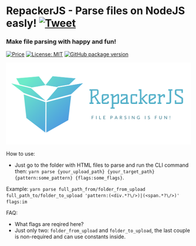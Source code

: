 # RepackerJS - Parse files on NodeJS easly!  [![Tweet](https://img.shields.io/twitter/url/http/shields.io.svg?style=social)](https://twitter.com/intent/tweet?text=See&url=https://github.com/BiosBoy/coconat&via=svyat770&hashtags=js,jsx,pareser,RepackerJS,html,css)
### Make file parsing with happy and fun!

[![Price](https://img.shields.io/badge/price-FREE-0098f7.svg)](https://github.com/BiosBoy/coconat/blob/master/LICENSE)
[![License: MIT](https://img.shields.io/badge/license-MIT-yellow.svg)](https://github.com/BiosBoy/coconat/blob/master/LICENSE)
[![GitHub package version](https://img.shields.io/badge/version-2.0.0-red.svg)](https://github.com/BiosBoy/coconat)

![logo_image](https://github.com/BiosBoy/RepackerJS/blob/master/logo.png)

How to use:
  - Just go to the folder with HTML files to parse and run the CLI command then: `yarn parse {your_upload_path} {your_target_path} {pattern:some_pattern} {flags:some_flags}`.

  Example:
    `yarn parse full_path_from/folder_from_upload full_path_to/folder_to_upload 'pattern:(<div.*?\/>)|(<span.*?\/>)' flags:im`

  FAQ:
   - What flags are reqired here?
   - Just only two: `folder_from_upload` and `folder_to_upload`, the last couple is non-required and can use constants inside.
